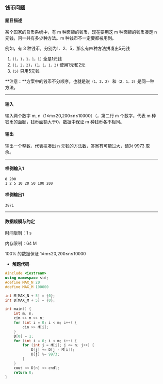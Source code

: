 ### 钱币问题

#### 题目描述

某个国家的货币系统中，有 m 种面额的钱币，现在要用这 m 种面额的钱币凑足 n 元钱，问一共有多少种方法。m 种钱币不一定要都被用到。

例如，有 3 种钱币，分别为1、2、5，那么有四种方法拼凑出5元钱

1. `(1，1，1，1，1)` 全是1元钱
2. `(1，2，2)`，`(1，1，1，2)` 使用1元和2元
3. `(5)` 只用5元钱

**注意：**方案中的钱币不分顺序，也就是说`（1，2，2）` 和`（2，1，2）`是同一种方法。

------

#### 输入

输入两个数字 m, n（1≤m≤20,200≤n≤10000）（，第二行 m 个数字，代表 m 种钱币的面额，钱币面额大于0，数据中保证 m 种钱币各不相同。

#### 输出

输出一个整数，代表拼凑出 n 元钱的方法数，答案有可能过大，请对 9973 取余。

------

#### 样例输入1

```
8 200
1 2 5 10 20 50 100 200
```

#### 样例输出1

```
3871
```

------

#### 数据规模与约定

时间限制：1 s

内存限制：64 M

100% 的数据保证 1≤m≤20,200≤n≤10000

- **解题代码**

``` c++
#include <iostream>
using namespace std;
#define MAX_N 20
#define MAX_M 100000

int M[MAX_N + 5] = {0};
int D[MAX_M + 5] = {0};

int main() {
	int m, n;
	cin >> m >> n;
	for (int i = 0; i < m; i++) {
		cin >> M[i];
	}
	D[0] = 1;
	for (int i = 0; i < m; i++) {
		for (int j = M[i]; j <= n; j++) {
			D[j] += D[j - M[i]];
			D[j] %= 9973;
		}
	}
	cout << D[n] << endl;
	return 0;
}
```

